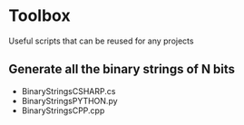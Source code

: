 # Toolbox
Useful scripts that can be reused for any projects

## Generate all the binary strings of N bits
* BinaryStringsCSHARP.cs
* BinaryStringsPYTHON.py
* BinaryStringsCPP.cpp
